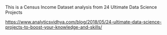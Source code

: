 This is a Census Income Dataset analysis from 24 Ultimate Data Science Projects

https://www.analyticsvidhya.com/blog/2018/05/24-ultimate-data-science-projects-to-boost-your-knowledge-and-skills/